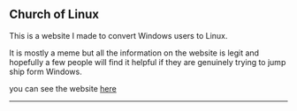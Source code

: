 ## Church of Linux

This is a website I made to convert Windows users to Linux.

It is mostly a meme but all the information on the website is legit and hopefully a few people will find it helpful if they are genuinely trying to jump ship form  Windows.

you can see the website [here](www.churchoflinux.org)

----